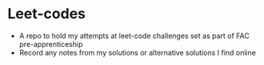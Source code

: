 # Leet-codes

- A repo to hold my attempts at leet-code challenges set as part of FAC pre-apprenticeship
- Record any notes from my solutions or alternative solutions I find online
